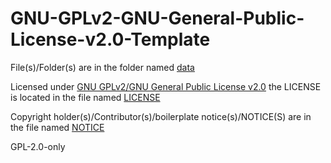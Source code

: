 # GNU-GPLv2-GNU-General-Public-License-v2.0-Template

File(s)/Folder(s) are in the folder named [data](data)

Licensed under [GNU GPLv2/GNU General Public License v2.0](LICENSE) the LICENSE is located in the file named [LICENSE](LICENSE)

Copyright holder(s)/Contributor(s)/boilerplate notice(s)/NOTICE(S) are in the file named [NOTICE](NOTICE)

GPL-2.0-only
